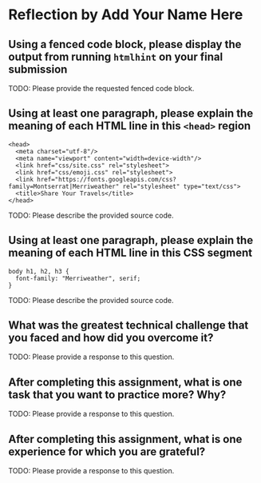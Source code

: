 # Reflection by Add Your Name Here

## Using a fenced code block, please display the output from running `htmlhint` on your final submission

TODO: Please provide the requested fenced code block.

## Using at least one paragraph, please explain the meaning of each HTML line in this `<head>` region

```
<head>
  <meta charset="utf-8"/>
  <meta name="viewport" content="width=device-width"/>
  <link href="css/site.css" rel="stylesheet">
  <link href="css/emoji.css" rel="stylesheet">
  <link href="https://fonts.googleapis.com/css?family=Montserrat|Merriweather" rel="stylesheet" type="text/css">
  <title>Share Your Travels</title>
</head>
```

TODO: Please describe the provided source code.

## Using at least one paragraph, please explain the meaning of each HTML line in this CSS segment

```
body h1, h2, h3 {
  font-family: "Merriweather", serif;
}
```

TODO: Please describe the provided source code.

## What was the greatest technical challenge that you faced and how did you overcome it?

TODO: Please provide a response to this question.

## After completing this assignment, what is one task that you want to practice more? Why?

TODO: Please provide a response to this question.

## After completing this assignment, what is one experience for which you are grateful?

TODO: Please provide a response to this question.
